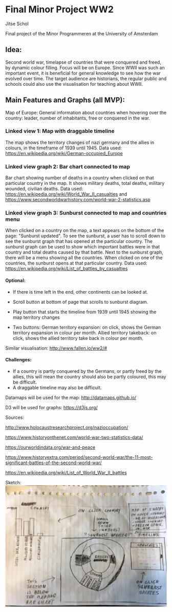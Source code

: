 # Final Minor Project WW2

Jitse Schol

Final project of the Minor Programmeren at the University of Amsterdam

## Idea:

Second world war, timelapse of countries that were conquered and freed, by dynamic colour filling.
Focus will be on Europe. Since WWII was such an important event, it is beneficial for general knowledge to see how the war evolved over time. The target audience are historians, the regular public and schools could also use the visualisation for teaching about WWII.


## Main Features and Graphs (all MVP):

Map of Europe:
General information about countries when hovering over the country: leader, number of inhabitants, free or conquered in the war.

### Linked view 1: Map with draggable timeline

The map shows the territory changes of nazi germany and the allies in colours, in the  timeframe of 1939 until 1945.
Data used: https://en.wikipedia.org/wiki/German-occupied_Europe


### Linked view graph 2: Bar chart connected to map

Bar chart showing number of deaths in a country when clicked on that particular country in the map. It shows military deaths, total deaths, military wounded, civilian deaths.
Data used: https://en.wikipedia.org/wiki/World_War_II_casualties and https://www.secondworldwarhistory.com/world-war-2-statistics.asp

### Linked view graph 3: Sunburst connected to map and countries menu

When clicked on a country on the map, a text appears on the bottom of the page: "Sunburst updated". To see the sunburst, a user has to scroll down to see the sunburst graph that has opened at the particular country.
The sunburst graph can be used to show which important battles were in that country and total deaths caused by that battle.
Next to the sunburst graph, there will be a menu showing all the countries. When clicked on one of the countries, the sunburst opens at that particular country. 
Data used:  https://en.wikipedia.org/wiki/List_of_battles_by_casualties

#### Optional: 
- If there is time left in the end, other continents can be looked at.
- Scroll button at bottom of page that scrolls to sunburst diagram.
- Play button that starts the timeline from 1939 until 1945 showing the map territory changes

- Two buttons:
  German territory expansion: on click, shows the German territory expansion in colour per month.
  Allied territory takeback: on click, shows the allied territory take back in colour per month.
 

Similar visualisation: http://www.fallen.io/ww2/#

#### Challenges:
- If a country is partly conquered by the Germans, or partly freed by the allies,
  this will mean the country should also be partly coloured, this may be difficult.
- A draggable timeline may also be difficult.


Datamaps will be used for the map: http://datamaps.github.io/

D3 will be used for graphs: https://d3js.org/

Sources:

http://www.holocaustresearchproject.org/nazioccupation/

https://www.historyonthenet.com/world-war-two-statistics-data/

https://ourworldindata.org/war-and-peace

https://www.historyextra.com/period/second-world-war/the-11-most-significant-battles-of-the-second-world-war/

https://en.wikipedia.org/wiki/List_of_World_War_II_battles

Sketch:
![](doc/plan.jpg)

